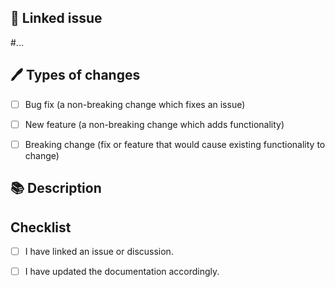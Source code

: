 <!---
Provide a general summary of your changes in the title above.
Example: fix(nitro): fix assets dir handling
-->

## 🔗 Linked issue

<!-- ❗ Please ensure there is an open issue  -->
#...

## 🖊️ Types of changes

<!--- What types of changes does your code introduce? Put an `x` in all the boxes that apply: -->
- [ ] Bug fix (a non-breaking change which fixes an issue)
- [ ] New feature (a non-breaking change which adds functionality)
- [ ] Breaking change (fix or feature that would cause existing functionality to change)


## 📚 Description

<!--- Describe your changes in detail -->
<!--- Why is this change required? What problem does it solve? -->
<!--- If it resolves an open issue, please link to the issue here. For example "Resolves: #1337" -->

## Checklist

<!--- Put an `x` in all the boxes that apply. -->
<!--- If your change requires a documentation PR, please link it appropriately -->
<!--- If you're unsure about any of these, don't hesitate to ask. We're here to help! -->

- [ ] I have linked an issue or discussion.
- [ ] I have updated the documentation accordingly.

